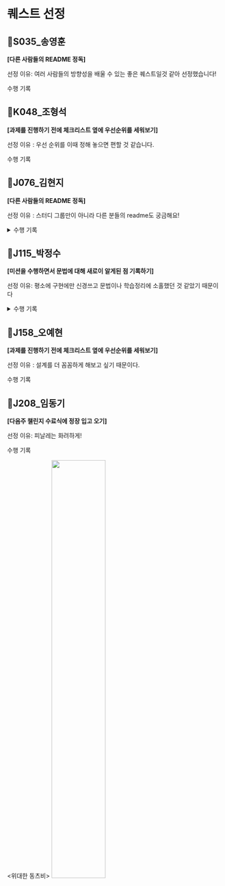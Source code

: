 # 퀘스트 선정

## 📍S035_송영훈

**[다른 사람들의 README 정독]**

선정 이유: 여러 사람들의 방향성을 배울 수 있는 좋은 퀘스트일것 같아 선정했습니다!

수행 기록

## 📍K048_조형석

**[과제를 진행하기 전에 체크리스트 옆에 우선순위를 세워보기]**

선정 이유 : 우선 순위를 이때 정해 놓으면 편할 것 같습니다.

수행 기록

## 📍J076_김현지

**[다른 사람들의 README 정독]**

선정 이유 : 스터디 그룹만이 아니라 다른 분들의 readme도 궁금해요!

<details>
  <summary>수행 기록</summary>
  
    8/7(수)
    J001 님의 readme를 살펴봤습니다!

     저는 항상 체크 포인트와 설계 정도만 작성하고 구현하면서 학습 메모를 추가하는 정도로 readme를 작성해서, 
    다른 분들이 코드를 분석하기에 크게 도움이 되지 않을 것 같다는 생각 때문에 어떻게 개선할 수 있을지 고민
    이 있었습니다.
     이번에 J001님 코드를 읽어보았는데 기능 별 요구사항을 따로 정리하면 구현할 때도 참고하기 편하고 다른 캠
    퍼분들도 읽기 좋을 것 같아서 많이 참고가 된 것 같습니다!

---

    8/9(금)
    J106 님의 readme를 살펴봤습니다!

    항상 다른 분들이 결과를 보기 편하게 스크린샷으로 찍어서 남겼었는데, gif로 결과 입력 과정까지 함께 유동적
    으로 확인이 가능하도록 하신 것을 보고 보기 편한 readme는 그만큼 더 많은 노력이 들어가야 한다는 것을 알았
    습니다. 
    확실히 스크린샷 여러 장보단 훨씬 보기 간편하고 좋은 것 같아서, 만약 다음에 또 이렇게 readme를 쓸 일이 있
    다면 애용할 것 같습니다!
    
  
</details>

## 📍J115_박정수

**[미션을 수행하면서 문법에 대해 새로이 알게된 점 기록하기]**

선정 이유: 평소에 구현에만 신경쓰고 문법이나 학습정리에 소홀했던 것 같았기 때문이다

<details>
  <summary>수행 기록</summary>
[JSON.stringify](https://boatneck-apple-c31.notion.site/JSON-stringify-e40f3a592c7841d0a366696acdfd1ffb?pvs=4)
  
기존에 많이 쓰던 함수였지만, 사실 객체를 JSON 문자열로 변환하는 메서드 그 이상 그 이하도 아니였던것 같다.
  
근데 이번 미션을 통해 두번째 인자와 세번째 인자에 대해서 추가 공부하게 되었고, 이를 정리하였다.
</details>

## 📍J158_오예현

**[과제를 진행하기 전에 체크리스트 옆에 우선순위를 세워보기]**

선정 이유 : 설계를 더 꼼꼼하게 해보고 싶기 때문이다.

수행 기록

## 📍J208_임동기

**[다음주 챌린지 수료식에 정장 입고 오기]**

선정 이유: 피날레는 화려하게!

수행 기록

<위대한 동츠비>
<image src="https://github.com/user-attachments/assets/e36aeac7-d5be-4190-9d40-e5f80d3d1a6f" width="50%"/>


